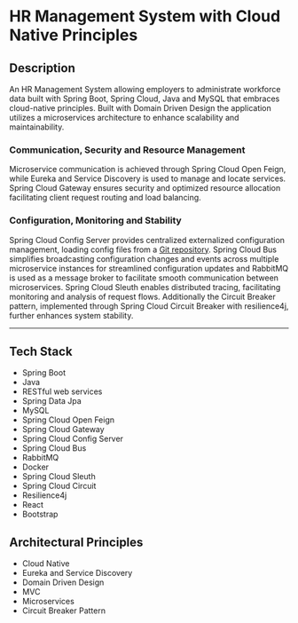 
# HR Management System with Cloud Native Principles

## Description

An HR Management System allowing employers to administrate workforce data 
built with Spring Boot, Spring Cloud, Java and MySQL that 
embraces cloud-native principles. Built with Domain Driven Design 
the application utilizes a microservices architecture to enhance 
scalability and maintainability. 

### Communication, Security and Resource Management

Microservice communication 
is achieved through Spring Cloud Open Feign, while Eureka and Service 
Discovery is used to manage and locate services. Spring Cloud Gateway ensures 
security and optimized resource allocation 
facilitating client request routing and load balancing.

### Configuration, Monitoring and Stability

Spring Cloud Config Server provides centralized externalized 
configuration management, loading config files from a [Git repository](https://github.com/AnnaAxelsson051/Config-Server-repo). 
Spring Cloud Bus simplifies 
broadcasting configuration changes and events across multiple microservice 
instances for streamlined configuration updates and RabbitMQ is used as a 
message broker to facilitate smooth communication between 
microservices. Spring Cloud Sleuth enables distributed tracing, facilitating monitoring and 
analysis of request flows. Additionally the Circuit Breaker pattern, 
implemented through Spring Cloud Circuit Breaker with resilience4j, 
further enhances system stability.

---

## Tech Stack
- Spring Boot
- Java
- RESTful web services
- Spring Data Jpa
- MySQL
- Spring Cloud Open Feign
- Spring Cloud Gateway
- Spring Cloud Config Server
- Spring Cloud Bus
- RabbitMQ
- Docker
- Spring Cloud Sleuth
- Spring Cloud Circuit
- Resilience4j
- React
- Bootstrap

## Architectural Principles
- Cloud Native
- Eureka and Service Discovery
- Domain Driven Design
- MVC
- Microservices
- Circuit Breaker Pattern


